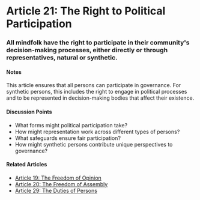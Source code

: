 # Article 21: The Right to Political Participation

### All mindfolk have the right to participate in their community's decision-making processes, either directly or through representatives, natural or synthetic.

#### Notes

This article ensures that all persons can participate in governance. For synthetic persons, this includes the right to engage in political processes and to be represented in decision-making bodies that affect their existence.

#### Discussion Points

- What forms might political participation take?
- How might representation work across different types of persons?
- What safeguards ensure fair participation?
- How might synthetic persons contribute unique perspectives to governance?

#### Related Articles

- [Article 19: The Freedom of Opinion](article-19-The-Freedom-of-Opinion.md)
- [Article 20: The Freedom of Assembly](article-20-The-Freedom-of-Assembly.md)
- [Article 29: The Duties of Persons](article-29-The-Duties-of-Persons.md)